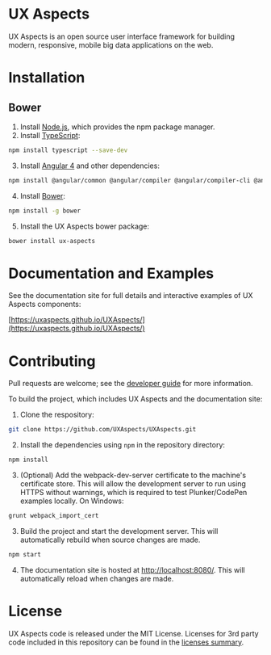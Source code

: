 # UX Aspects

UX Aspects is an open source user interface framework for building modern, responsive, mobile big data applications on the web.

# Installation

## Bower

1. Install [Node.js](https://nodejs.org/), which provides the npm package manager.
2. Install [TypeScript](https://www.typescriptlang.org/):
```bash
npm install typescript --save-dev
```
3. Install [Angular 4](https://angular.io/) and other dependencies:
```bash
npm install @angular/common @angular/compiler @angular/compiler-cli @angular/core @angular/forms @angular/http @angular/platform-browser @angular/platform-browser-dynamic @angular/platform-server @angular/router ngx-bootstrap chart.js ng2-charts @types/chart.js core-js zone.js rxjs --save
```
4. Install [Bower](https://bower.io/):
```bash
npm install -g bower
```
5. Install the UX Aspects bower package:
```bash
bower install ux-aspects
```

# Documentation and Examples

See the documentation site for full details and interactive examples of UX Aspects components:

[https://uxaspects.github.io/UXAspects/](https://uxaspects.github.io/UXAspects/)

# Contributing

Pull requests are welcome; see the [developer guide](guides/developer-standard.md) for more information.

To build the project, which includes UX Aspects and the documentation site:

1. Clone the respository:
```bash
git clone https://github.com/UXAspects/UXAspects.git
```
2. Install the dependencies using `npm` in the repository directory:
```bash
npm install
```
3. (Optional) Add the webpack-dev-server certificate to the machine's certificate store. This will allow the development server to run using HTTPS without warnings, which is required to test Plunker/CodePen examples locally. On Windows:
```bash
grunt webpack_import_cert
```
3. Build the project and start the development server. This will automatically rebuild when source changes are made.
```bash
npm start
```
4. The documentation site is hosted at [http://localhost:8080/](http://localhost:8080/). This will automatically reload when changes are made.

# License

UX Aspects code is released under the MIT License. Licenses for 3rd party code included in this repository can be found in the [licenses summary](https://uxaspects.github.io/UXAspects/assets/licenses.txt).